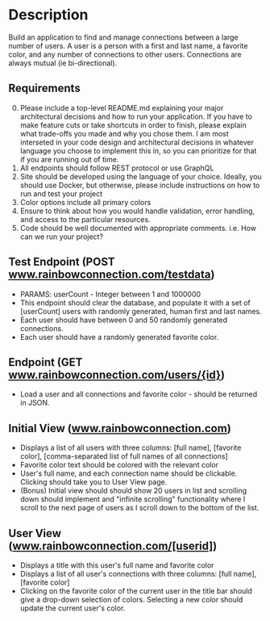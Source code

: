 # Description
Build an application to find and manage connections between a large number of users.
A user is a person with a first and last name, a favorite color, and any number of connections to other users.  Connections are always mutual (ie bi-directional).

## Requirements
0. Please include a top-level README.md explaining your major architectural decisions and how to run your application.  If you have to make feature cuts or take shortcuts in order to finish, please explain what trade-offs you made and why you chose them.  I am most interseted in your code design and architectural decisions in whatever language you choose to implement this in, so you can prioritize for that if you are running out of time.
1. All endpoints should follow REST protocol or use GraphQL
2. Site should be developed using the language of your choice.  Ideally, you should use Docker, but otherwise, please include instructions on how to run and test your project
3. Color options include all primary colors
4. Ensure to think about how you would handle validation, error handling, and access to the particular resources.
5. Code should be well documented with appropriate comments.  i.e. How can we run your project?

## Test Endpoint (POST www.rainbowconnection.com/testdata)
* PARAMS: userCount - Integer between 1 and 1000000
* This endpoint should clear the database, and populate it with a set of [userCount] users with randomly generated, human first and last names.
* Each user should have between 0 and 50 randomly generated connections.
* Each user should have a randomly generated favorite color.

## Endpoint (GET www.rainbowconnection.com/users/{id})
* Load a user and all connections and favorite color - should be returned in JSON.

## Initial View (www.rainbowconnection.com)
* Displays a list of all users with three columns: [full name], [favorite color], [comma-separated list of full names of all connections]
* Favorite color text should be colored with the relevant color
* User's full name, and each connection name should be clickable.  Clicking should take you to User View page.
* (Bonus) Initial view should should show 20 users in list and scrolling down should implement and "infinite scrolling" functionality where I scroll to the next page of users as I scroll down to the bottom of the list.

## User View (www.rainbowconnection.com/[userid])
* Displays a title with this user's full name and favorite color
* Displays a list of all user's connections with three columns: [full name], [favorite color]
* Clicking on the favorite color of the current user in the title bar should give a drop-down selection of colors.  Selecting a new color should update the current user's color.